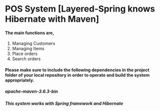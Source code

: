 # POS System [Layered-Spring knows Hibernate with Maven]

#### The main functions are,
1. Managing Customers
2. Managing Items
3. Place orders
4. Search orders
#### Please make sure to include the following dependencies in the project folder of your local repository in order to operate and build the system appropriately.

##### apache-maven-3.6.3-bin

##### This system works with Spring framework and Hibernate
